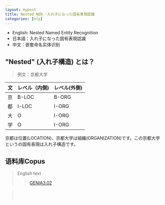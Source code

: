 ```yaml
---
layout: mypost
title: Nested NER -入れ子になった固有表現認識
categories: [nlp]
---
```


* English: Nested Named Entity Recognition
* 日本語：入れ子になった固有表現認識
* 中文：嵌套命名实体识别

## "Nested" (入れ子構造) とは？
>例文：京都大学

文  |レベル（内側)| レベル(外側)
--|---|---
京|B-LOC |B-ORG
都|I-LOC |I-ORG
大|O  |I-ORG
学|O  |I-ORG

京都は位置(LOCATION)、京都大学は組織(ORGANIZATION)です。この京都大学というの固有表現は入れ子構造です。



## 语料库Copus
>English text<br>
>>[GENIA3.02](http://www.geniaproject.org/genia-corpus/term-corpus)<br>











> []()<br>
> []()<br>
